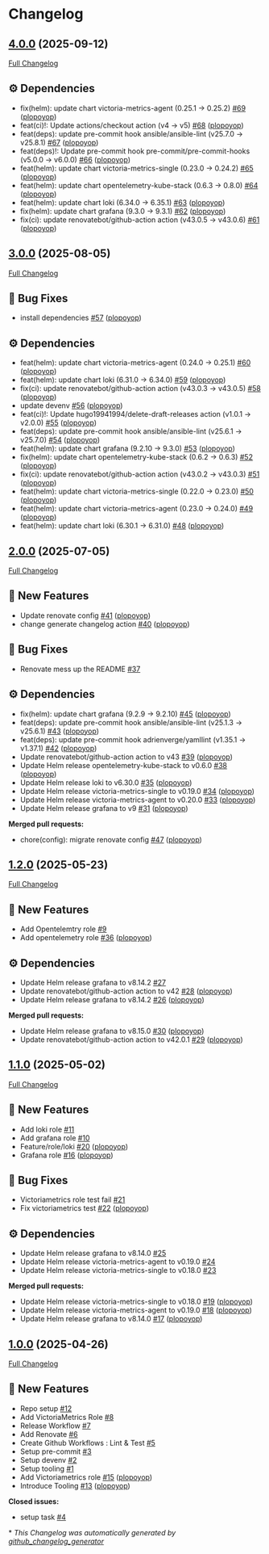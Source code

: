 # Changelog

## [4.0.0](https://github.com/plopoyop/ansible-collection-kubernetes_observability/tree/4.0.0) (2025-09-12)

[Full Changelog](https://github.com/plopoyop/ansible-collection-kubernetes_observability/compare/3.0.0...4.0.0)

## ⚙️ Dependencies

- fix\(helm\): update chart victoria-metrics-agent \(0.25.1 → 0.25.2\) [\#69](https://github.com/plopoyop/ansible-collection-kubernetes_observability/pull/69) ([plopoyop](https://github.com/plopoyop))
- feat\(ci\)!: Update actions/checkout action \(v4 → v5\) [\#68](https://github.com/plopoyop/ansible-collection-kubernetes_observability/pull/68) ([plopoyop](https://github.com/plopoyop))
- feat\(deps\): update pre-commit hook ansible/ansible-lint \(v25.7.0 → v25.8.1\) [\#67](https://github.com/plopoyop/ansible-collection-kubernetes_observability/pull/67) ([plopoyop](https://github.com/plopoyop))
- feat\(deps\)!: Update pre-commit hook pre-commit/pre-commit-hooks \(v5.0.0 → v6.0.0\) [\#66](https://github.com/plopoyop/ansible-collection-kubernetes_observability/pull/66) ([plopoyop](https://github.com/plopoyop))
- feat\(helm\): update chart victoria-metrics-single \(0.23.0 → 0.24.2\) [\#65](https://github.com/plopoyop/ansible-collection-kubernetes_observability/pull/65) ([plopoyop](https://github.com/plopoyop))
- feat\(helm\): update chart opentelemetry-kube-stack \(0.6.3 → 0.8.0\) [\#64](https://github.com/plopoyop/ansible-collection-kubernetes_observability/pull/64) ([plopoyop](https://github.com/plopoyop))
- feat\(helm\): update chart loki \(6.34.0 → 6.35.1\) [\#63](https://github.com/plopoyop/ansible-collection-kubernetes_observability/pull/63) ([plopoyop](https://github.com/plopoyop))
- fix\(helm\): update chart grafana \(9.3.0 → 9.3.1\) [\#62](https://github.com/plopoyop/ansible-collection-kubernetes_observability/pull/62) ([plopoyop](https://github.com/plopoyop))
- fix\(ci\): update renovatebot/github-action action \(v43.0.5 → v43.0.6\) [\#61](https://github.com/plopoyop/ansible-collection-kubernetes_observability/pull/61) ([plopoyop](https://github.com/plopoyop))

## [3.0.0](https://github.com/plopoyop/ansible-collection-kubernetes_observability/tree/3.0.0) (2025-08-05)

[Full Changelog](https://github.com/plopoyop/ansible-collection-kubernetes_observability/compare/2.0.0...3.0.0)

## 🐛 Bug Fixes

- install dependencies [\#57](https://github.com/plopoyop/ansible-collection-kubernetes_observability/pull/57) ([plopoyop](https://github.com/plopoyop))

## ⚙️ Dependencies

- feat\(helm\): update chart victoria-metrics-agent \(0.24.0 → 0.25.1\) [\#60](https://github.com/plopoyop/ansible-collection-kubernetes_observability/pull/60) ([plopoyop](https://github.com/plopoyop))
- feat\(helm\): update chart loki \(6.31.0 → 6.34.0\) [\#59](https://github.com/plopoyop/ansible-collection-kubernetes_observability/pull/59) ([plopoyop](https://github.com/plopoyop))
- fix\(ci\): update renovatebot/github-action action \(v43.0.3 → v43.0.5\) [\#58](https://github.com/plopoyop/ansible-collection-kubernetes_observability/pull/58) ([plopoyop](https://github.com/plopoyop))
- update devenv [\#56](https://github.com/plopoyop/ansible-collection-kubernetes_observability/pull/56) ([plopoyop](https://github.com/plopoyop))
- feat\(ci\)!: Update hugo19941994/delete-draft-releases action \(v1.0.1 → v2.0.0\) [\#55](https://github.com/plopoyop/ansible-collection-kubernetes_observability/pull/55) ([plopoyop](https://github.com/plopoyop))
- feat\(deps\): update pre-commit hook ansible/ansible-lint \(v25.6.1 → v25.7.0\) [\#54](https://github.com/plopoyop/ansible-collection-kubernetes_observability/pull/54) ([plopoyop](https://github.com/plopoyop))
- feat\(helm\): update chart grafana \(9.2.10 → 9.3.0\) [\#53](https://github.com/plopoyop/ansible-collection-kubernetes_observability/pull/53) ([plopoyop](https://github.com/plopoyop))
- fix\(helm\): update chart opentelemetry-kube-stack \(0.6.2 → 0.6.3\) [\#52](https://github.com/plopoyop/ansible-collection-kubernetes_observability/pull/52) ([plopoyop](https://github.com/plopoyop))
- fix\(ci\): update renovatebot/github-action action \(v43.0.2 → v43.0.3\) [\#51](https://github.com/plopoyop/ansible-collection-kubernetes_observability/pull/51) ([plopoyop](https://github.com/plopoyop))
- feat\(helm\): update chart victoria-metrics-single \(0.22.0 → 0.23.0\) [\#50](https://github.com/plopoyop/ansible-collection-kubernetes_observability/pull/50) ([plopoyop](https://github.com/plopoyop))
- feat\(helm\): update chart victoria-metrics-agent \(0.23.0 → 0.24.0\) [\#49](https://github.com/plopoyop/ansible-collection-kubernetes_observability/pull/49) ([plopoyop](https://github.com/plopoyop))
- feat\(helm\): update chart loki \(6.30.1 → 6.31.0\) [\#48](https://github.com/plopoyop/ansible-collection-kubernetes_observability/pull/48) ([plopoyop](https://github.com/plopoyop))

## [2.0.0](https://github.com/plopoyop/ansible-collection-kubernetes_observability/tree/2.0.0) (2025-07-05)

[Full Changelog](https://github.com/plopoyop/ansible-collection-kubernetes_observability/compare/1.2.0...2.0.0)

## 🚀 New Features

- Update renovate config [\#41](https://github.com/plopoyop/ansible-collection-kubernetes_observability/pull/41) ([plopoyop](https://github.com/plopoyop))
- change generate changelog action [\#40](https://github.com/plopoyop/ansible-collection-kubernetes_observability/pull/40) ([plopoyop](https://github.com/plopoyop))

## 🐛 Bug Fixes

- Renovate mess up the README [\#37](https://github.com/plopoyop/ansible-collection-kubernetes_observability/issues/37)

## ⚙️ Dependencies

- fix\(helm\): update chart grafana \(9.2.9 → 9.2.10\) [\#45](https://github.com/plopoyop/ansible-collection-kubernetes_observability/pull/45) ([plopoyop](https://github.com/plopoyop))
- feat\(deps\): update pre-commit hook ansible/ansible-lint \(v25.1.3 → v25.6.1\) [\#43](https://github.com/plopoyop/ansible-collection-kubernetes_observability/pull/43) ([plopoyop](https://github.com/plopoyop))
- feat\(deps\): update pre-commit hook adrienverge/yamllint \(v1.35.1 → v1.37.1\) [\#42](https://github.com/plopoyop/ansible-collection-kubernetes_observability/pull/42) ([plopoyop](https://github.com/plopoyop))
- Update renovatebot/github-action action to v43 [\#39](https://github.com/plopoyop/ansible-collection-kubernetes_observability/pull/39) ([plopoyop](https://github.com/plopoyop))
- Update Helm release opentelemetry-kube-stack to v0.6.0 [\#38](https://github.com/plopoyop/ansible-collection-kubernetes_observability/pull/38) ([plopoyop](https://github.com/plopoyop))
- Update Helm release loki to v6.30.0 [\#35](https://github.com/plopoyop/ansible-collection-kubernetes_observability/pull/35) ([plopoyop](https://github.com/plopoyop))
- Update Helm release victoria-metrics-single to v0.19.0 [\#34](https://github.com/plopoyop/ansible-collection-kubernetes_observability/pull/34) ([plopoyop](https://github.com/plopoyop))
- Update Helm release victoria-metrics-agent to v0.20.0 [\#33](https://github.com/plopoyop/ansible-collection-kubernetes_observability/pull/33) ([plopoyop](https://github.com/plopoyop))
- Update Helm release grafana to v9 [\#31](https://github.com/plopoyop/ansible-collection-kubernetes_observability/pull/31) ([plopoyop](https://github.com/plopoyop))

**Merged pull requests:**

- chore\(config\): migrate renovate config [\#47](https://github.com/plopoyop/ansible-collection-kubernetes_observability/pull/47) ([plopoyop](https://github.com/plopoyop))

## [1.2.0](https://github.com/plopoyop/ansible-collection-kubernetes_observability/tree/1.2.0) (2025-05-23)

[Full Changelog](https://github.com/plopoyop/ansible-collection-kubernetes_observability/compare/1.1.0...1.2.0)

## 🚀 New Features

- Add Opentelemtry role [\#9](https://github.com/plopoyop/ansible-collection-kubernetes_observability/issues/9)
- Add opentelemetry role [\#36](https://github.com/plopoyop/ansible-collection-kubernetes_observability/pull/36) ([plopoyop](https://github.com/plopoyop))

## ⚙️ Dependencies

- Update Helm release grafana to v8.14.2 [\#27](https://github.com/plopoyop/ansible-collection-kubernetes_observability/issues/27)
- Update renovatebot/github-action action to v42 [\#28](https://github.com/plopoyop/ansible-collection-kubernetes_observability/pull/28) ([plopoyop](https://github.com/plopoyop))
- Update Helm release grafana to v8.14.2 [\#26](https://github.com/plopoyop/ansible-collection-kubernetes_observability/pull/26) ([plopoyop](https://github.com/plopoyop))

**Merged pull requests:**

- Update Helm release grafana to v8.15.0 [\#30](https://github.com/plopoyop/ansible-collection-kubernetes_observability/pull/30) ([plopoyop](https://github.com/plopoyop))
- Update renovatebot/github-action action to v42.0.1 [\#29](https://github.com/plopoyop/ansible-collection-kubernetes_observability/pull/29) ([plopoyop](https://github.com/plopoyop))

## [1.1.0](https://github.com/plopoyop/ansible-collection-kubernetes_observability/tree/1.1.0) (2025-05-02)

[Full Changelog](https://github.com/plopoyop/ansible-collection-kubernetes_observability/compare/1.0.0...1.1.0)

## 🚀 New Features

- Add loki role [\#11](https://github.com/plopoyop/ansible-collection-kubernetes_observability/issues/11)
- Add grafana role [\#10](https://github.com/plopoyop/ansible-collection-kubernetes_observability/issues/10)
- Feature/role/loki [\#20](https://github.com/plopoyop/ansible-collection-kubernetes_observability/pull/20) ([plopoyop](https://github.com/plopoyop))
- Grafana role [\#16](https://github.com/plopoyop/ansible-collection-kubernetes_observability/pull/16) ([plopoyop](https://github.com/plopoyop))

## 🐛 Bug Fixes

- Victoriametrics role test fail [\#21](https://github.com/plopoyop/ansible-collection-kubernetes_observability/issues/21)
- Fix victoriametrics test [\#22](https://github.com/plopoyop/ansible-collection-kubernetes_observability/pull/22) ([plopoyop](https://github.com/plopoyop))

## ⚙️ Dependencies

- Update Helm release grafana to v8.14.0 [\#25](https://github.com/plopoyop/ansible-collection-kubernetes_observability/issues/25)
- Update Helm release victoria-metrics-agent to v0.19.0 [\#24](https://github.com/plopoyop/ansible-collection-kubernetes_observability/issues/24)
- Update Helm release victoria-metrics-single to v0.18.0 [\#23](https://github.com/plopoyop/ansible-collection-kubernetes_observability/issues/23)

**Merged pull requests:**

- Update Helm release victoria-metrics-single to v0.18.0 [\#19](https://github.com/plopoyop/ansible-collection-kubernetes_observability/pull/19) ([plopoyop](https://github.com/plopoyop))
- Update Helm release victoria-metrics-agent to v0.19.0 [\#18](https://github.com/plopoyop/ansible-collection-kubernetes_observability/pull/18) ([plopoyop](https://github.com/plopoyop))
- Update Helm release grafana to v8.14.0 [\#17](https://github.com/plopoyop/ansible-collection-kubernetes_observability/pull/17) ([plopoyop](https://github.com/plopoyop))

## [1.0.0](https://github.com/plopoyop/ansible-collection-kubernetes_observability/tree/1.0.0) (2025-04-26)

[Full Changelog](https://github.com/plopoyop/ansible-collection-kubernetes_observability/compare/5ac51d0b3b13a0db88e5681db628146045468509...1.0.0)

## 🚀 New Features

- Repo setup [\#12](https://github.com/plopoyop/ansible-collection-kubernetes_observability/issues/12)
- Add VictoriaMetrics Role [\#8](https://github.com/plopoyop/ansible-collection-kubernetes_observability/issues/8)
- Release Workflow [\#7](https://github.com/plopoyop/ansible-collection-kubernetes_observability/issues/7)
- Add Renovate [\#6](https://github.com/plopoyop/ansible-collection-kubernetes_observability/issues/6)
- Create Github Workflows : Lint & Test [\#5](https://github.com/plopoyop/ansible-collection-kubernetes_observability/issues/5)
- Setup pre-commit [\#3](https://github.com/plopoyop/ansible-collection-kubernetes_observability/issues/3)
- Setup devenv [\#2](https://github.com/plopoyop/ansible-collection-kubernetes_observability/issues/2)
- Setup tooling [\#1](https://github.com/plopoyop/ansible-collection-kubernetes_observability/issues/1)
- Add Victoriametrics role [\#15](https://github.com/plopoyop/ansible-collection-kubernetes_observability/pull/15) ([plopoyop](https://github.com/plopoyop))
- Introduce Tooling [\#13](https://github.com/plopoyop/ansible-collection-kubernetes_observability/pull/13) ([plopoyop](https://github.com/plopoyop))

**Closed issues:**

- setup task [\#4](https://github.com/plopoyop/ansible-collection-kubernetes_observability/issues/4)



\* *This Changelog was automatically generated by [github_changelog_generator](https://github.com/github-changelog-generator/github-changelog-generator)*
